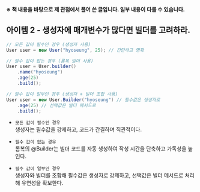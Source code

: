 **※ 책 내용을 바탕으로 제 관점에서 풀어 쓴 글입니다. 일부 내용이 다를 수 있습니다.**

## 아이템 2 - 생성자에 매개변수가 많다면 빌더를 고려하라.

```java
// 모든 값이 필수인 경우 (생성자 사용)
User user = new User("hyoseung", 25); // 간단하고 명확

// 필수 값이 없는 경우 (롬복 빌더 사용)
User user = User.builder()
    .name("hyoseung")
    .age(25)
    .build();

// 필수 값이 일부인 경우 (생성자 + 빌더 조합 사용)
User user = new User.Builder("hyoseung") // 필수값은 생성자로
    .age(25) // 선택값은 빌더 메서드로
    .build();
```

-   `모든 값이 필수인 경우`  
    생성자는 필수값을 강제하고, 코드가 간결하며 직관적이다.

-   `필수 값이 없는 경우`    
    롬복의 @Builder는 빌더 코드를 자동 생성하여 작성 시간을 단축하고 가독성을 높인다.

-   `필수 값이 일부인 경우`  
    생성자와 빌더를 조합해 필수값은 생성자로 강제하고, 선택값은 빌더 메서드로 처리해 유연성을 확보한다.